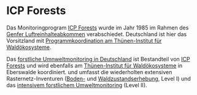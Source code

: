 # ICP Forests

Das Monitoringprogram [ICP Forests](http://icp-forests.net/) wurde im Jahr 1985 im Rahmen des [Genfer Luftreinhalteabkommen](https://unece.org/environmental-policy-1/air) verabschiedet. Deutschland ist hier das Vorsitzland mit [Programmkoordination am Thünen-Institut für Waldökosysteme](https://www.thuenen.de/de/fachinstitute/waldoekosysteme/projekte/pcc-des-icp-forests/projekte-des-icp-forests/programmkoordinierungszentrum-pcc-von-icp-forests).

Das [forstliche Umnweltmonitoring in Deutschland](https://blumwald.thuenen.de/) ist Bestandteil von [ICP Forests](http://icp-forests.net/) und wird ebenfalls am [Thünen-Institut für Waldökosysteme](https://www.thuenen.de/de/fachinstitute/waldoekosysteme) in Eberswalde koordiniert. und umfasst die wiederholten extensiven Rasternetz-Inventuren ([Boden-](https://blumwald.thuenen.de/bze) und [Waldzustandserhebung](https://blumwald.thuenen.de/wze), Level I) und das [intensivem forstlichem Umweltmonitoring](https://blumwald.thuenen.de/level-ii) (Level II).
